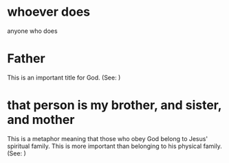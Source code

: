 
# whoever does
anyone who does

# Father
This is an important title for God. (See: )

# that person is my brother, and sister, and mother
This is a metaphor meaning that those who obey God belong to Jesus' spiritual family. This is more important than belonging to his physical family. (See: )